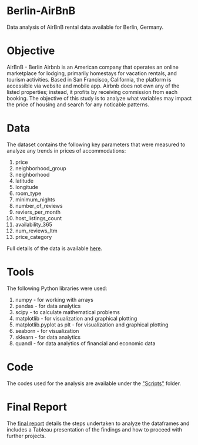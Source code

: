# Berlin-AirBnB
Data analysis of AirBnB rental data available for Berlin, Germany. 

# Objective 
AirBnB - Berlin
Airbnb is an American company that operates an online marketplace for lodging, primarily homestays for vacation rentals, and tourism activities. Based in San Francisco, California, the platform is accessible via website and mobile app. Airbnb does not own any of the listed properties; instead, it profits by receiving commission from each booking. The objective of this study is to analyze what variables may impact the price of housing and search for any noticable patterns. 

# Data
The dataset contains the following key parameters that were measured to analyze any trends in prices of accommodations: 
1. price
2. neighborhood_group
3. neighborhood
4. latitude
5. longitude
6. room_type
7. minimum_nights
8. number_of_reviews
9. reviers_per_month
10. host_listings_count
11. availability_365
12. num_reviews_ltm
13. price_category 

Full details of the data is available [here](http://insideairbnb.com/get-the-data/). 

# Tools 
The following Python libraries were used:
1. numpy - for working with arrays
2. pandas - for data analytics
3. scipy - to calculate mathematical problems
4. matplotlib - for visualization and graphical plotting
5. matplotlib.pyplot as plt - for visualization and graphical plotting
5. seaborn - for visualization
6. sklearn - for data analytics
7. quandl - for data analytics of financial and economic data

# Code
The codes used for the analysis are available under the ["Scripts"](https://github.com/petermaci/Instacart-Analysis-analyzing-shopping-behavior-/tree/main/03%20Scripts) folder.

# Final Report
The [final report](https://github.com/petermaci/Instacart-Analysis-analyzing-shopping-behavior-/blob/main/05%20Sent%20to%20client/Final_Report.xlsx) details the steps undertaken to analyze the dataframes and includes a Tableau presentation of the findings and how to proceed with further projects. 
